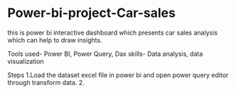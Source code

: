 # Power-bi-project-Car-sales
this is power bi interactive dashboard which presents car sales analysis which can help to draw insights.

Tools used- Power BI, Power Query, Dax
skills- Data analysis, data visualization

Steps
1.Load the dataset excel file in power bi and open power query editor through transform data.
2.
